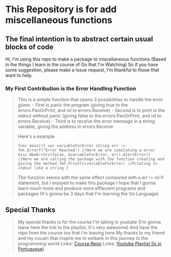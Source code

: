 # This Repository is for add miscellaneous functions

## The final intention is to abstract certain usual blocks of code

Hi, I'm using this repo to make a package to miscellaneous functions
(Based in the things I learn in the course of Go that I'm Watching)
So if you have some suggestion, please make a Issue request, I'm thankful to those
that want to help.

### My First Contribution is the Error Handling Function

> This is a simple function that opens 3 possibilities to handle the error given:
> *-* First is panic the program (giving true to the errors.PanOrPrint, and nil to errors.Receive)
> *-* Second is to print in the stdout without panic (giving false to the errors.PanOrPrint, and nil to errors.Receive)
> *-* Third is to receive the error mensage in a string variable, giving the address in errors.Receive
>
> Here's a example
>
> `func main(){
> var variableForError string
>   err := fmt.Errorf("Error Reached") //Here we are simulating a error
>   misc.NewErrors(false, &variableForError, err).AlertError() //Here we are calling the package with the function creating and giving the method
> fmt.Println(variableForError) //Printing in stdout like a string
> }`
>
> The function seems with the same effect compared with a err != nil if statement, but I enjoyed to make this package
> I hope that I gonna learn much more and produce more effiecient programs and packages (It's gonna be 3 days that I'm learning the Go Language)

## Special Thanks

> My special thanks is for the course I'm taking in youtube (I'm gonna leave here the link to the playlist, It's very awesome)
> And have the repo from the course too that I'm leaving here
> My thanks to my friend and my cousin that inspire me to embark in this journey to the programming world
> Links: [Course Repo](https://github.com/vkorbes/aprendago)
> Links: [Youtube Playlist (Is in Portuguese)](https://youtube.com/playlist?list=PLCKpcjBB_VlBsxJ9IseNxFllf-UFEXOdg&si=7umDgPm5IzZPqW8h)
